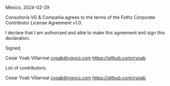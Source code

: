 México, 2024-02-29

Consultoría VG & Compañia agrees to the terms of the Fothz Corporate Contributor License
Agreement v1.0.

I declare that I am authorized and able to make this agreement and sign this
declaration.

Signed,

Cesar Yoab Villarreal cyoab@vgyco.com https://github.com/cyoab

List of contributors:

Cesar Yoab Villarreal cyoab@vgyco.com https://github.com/cyoab